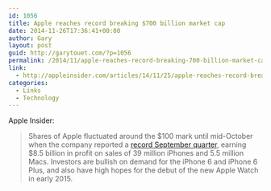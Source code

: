 ```yaml
---
id: 1056
title: Apple reaches record breaking $700 billion market cap
date: 2014-11-26T17:36:41+00:00
author: Gary
layout: post
guid: http://garytouet.com/?p=1056
permalink: /2014/11/apple-reaches-record-breaking-700-billion-market-cap/
link:
  - http://appleinsider.com/articles/14/11/25/apple-reaches-record-breaking-700-billion-market-cap-as-stock-surge-continues
categories:
  - Links
  - Technology
---
```


Apple Insider:
<blockquote>Shares of Apple fluctuated around the $100 mark until mid-October when the company reported a <a href="http://appleinsider.com/articles/14/10/20/apple-sets-new-sept-quarter-record-earning-421b-in-revenue-on-sales-of-39m-iphones" title="Apple crushes Sept. quarter record, earning $8.5B profit on sales of 39M iPhones, 5.5M Macs">record September quarter</a>, earning $8.5 billion in profit on sales of 39 million iPhones and 5.5 million Macs. Investors are bullish on demand for the iPhone 6 and iPhone 6 Plus, and also have high hopes for the debut of the new Apple Watch in early 2015.</blockquote>



